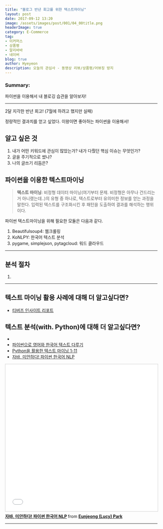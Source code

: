 ```yaml
---
title: "블로그 반년 회고를 위한 텍스트마이닝"
layout: post
date: 2017-09-12 13:20
image: /assets/images/post/001/04_00title.png
headerImage: true
category: E-Commerce
tag:
- 이커머스
- 상품평
- 알리바바
- 네이버
blog: true
author: Hyeyeon
description: 오늘의 관심사 - 동영상 리뷰/상품평/어뷰징 방지
---
```


### Summary:

파이썬을 이용해서 내 블로깅 습관을 알아보자!

---

2달 지각한 반년 회고! (7월에 하려고 했지만 실패)

정량적인 결과치를 얻고 싶었다. 이왕이면 좋아하는 파이썬을 이용해서!

## 알고 싶은 것

1. 내가 어떤 키워드에 관심이 많았는가? 내가 다뤘던 핵심 이슈는 무엇인가?
2. 글을 주기적으로 썼나?
3. 나의 글쓰기 리듬은?

## 파이썬을 이용한 텍스트마이닝

> **텍스트 마이닝**: 비정형 데이터 마이닝(여기부터 문제. 비정형은 아무나 건드리는 거 아니랬는데..)의 유형 중 하나로, 텍스트로부터 유의미한 정보를 얻는 과정을 말한다. 입력된 텍스트를 구조화시킨 후 패턴을 도출하여 결과를 해석하는 행위이다.

파이썬 텍스트마이닝을 위해 필요한 모듈은 다음과 같다.

1. Beautifulsoup4: 웹크롤링
2. KoNLPY: 한국어 텍스트 분석
3. pygame, simplejson, pytagcloud: 워드 클라우드

---

## 분석 절차

1.

---

## 텍스트 마이닝 활용 사례에 대해 더 알고싶다면?

* [티버즈 인사이트 리포트](https://www.tibuzz.co.kr/report)

## 텍스트 분석(with. Python)에 대해 더 알고싶다면?

* [](https://brunch.co.kr/@castlefive/)
* [파이썬으로 영어와 한국어 텍스트 다루기](https://www.lucypark.kr/courses/2015-dm/text-mining.html)
* [Python을 활용한 텍스트 마이닝 1-11](http://www.lifebloom.biz/2017/07/04/python%EC%9D%84-%ED%99%9C%EC%9A%A9%ED%95%9C-%ED%85%8D%EC%8A%A4%ED%8A%B8-%EB%A7%88%EC%9D%B4%EB%8B%9D-1-%EB%AA%A8%EB%93%88%EC%84%A4%EC%B9%98/)
* [자바, 미안하다! 파이썬 한국어 NLP](https://www.slideshare.net/lucypark/py-con-2014-38531830)

<iframe src="//www.slideshare.net/slideshow/embed_code/key/6AZdsFRJOuPnkl" width="595" height="485" frameborder="0" marginwidth="0" marginheight="0" scrolling="no" style="border:1px solid #CCC; border-width:1px; margin-bottom:5px; max-width: 100%;" allowfullscreen> </iframe> <div style="margin-bottom:5px"> <strong> <a href="//www.slideshare.net/lucypark/py-con-2014-38531830" title="자바, 미안하다! 파이썬 한국어 NLP" target="_blank">자바, 미안하다! 파이썬 한국어 NLP</a> </strong> from <strong><a href="https://www.slideshare.net/lucypark" target="_blank">Eunjeong (Lucy) Park</a></strong> </div>


---
